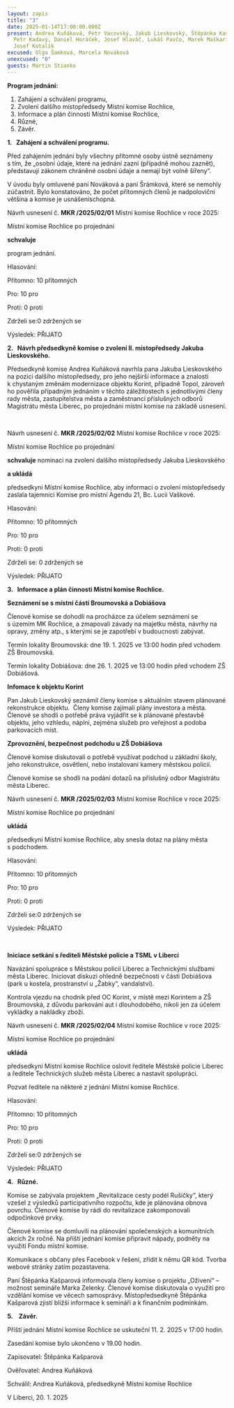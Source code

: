 ```yaml
---
layout: zapis
title: "3"
date: 2025-01-14T17:00:00.000Z
present: Andrea Kuňáková, Petr Vacovský, Jakub Lieskovský, Štěpánka Kašparová,
  Petr Kadavý, Daniel Horáček, Josef Hlaváč, Lukáš Pavčo, Marek Maškarinec,
  Josef Kotalík
excused: Olga Šamková, Marcela Nováková
unexcused: "0"
guests: Martin Stianko
---
```

**Program jednání:**

1. Zahájení a schválení programu,
2. Zvolení dalšího místopředsedy Místní komise Rochlice,
3. Informace a plán činnosti Místní komise Rochlice,
4. Různé,
5. Závěr.

**1.   Zahájení a schválení programu.**

Před zahájením jednání byly všechny přítomné osoby ústně seznámeny s tím, že „osobní údaje, které na jednání zazní (případně mohou zaznět), představují zákonem chráněné osobní údaje a nemají být volně šířeny“. 

V úvodu byly omluvené paní Nováková a paní Šrámková, které se nemohly zúčastnit. Bylo konstatováno, že počet přítomných členů je nadpoloviční většina a komise je usnášeníschopná.

Návrh usnesení č. **MKR /2025/02/01** Místní komise Rochlice v roce 2025:

Místní komise Rochlice po projednání 

**schvaluje** 

program jednání.

Hlasování:

Přítomno: 10 přítomných

Pro: 10 pro

Proti: 0 proti

Zdrželi se:0 zdržených se

Výsledek: PŘIJATO

**2.   Návrh předsedkyně komise o zvolení Ⅱ. místopředsedy Jakuba Lieskovského.**

Předsedkyně komise Andrea Kuňáková navrhla pana Jakuba Lieskovského na pozici dalšího místopředsedy, pro jeho nejširší informace a znalosti k chystaným změnám modernizace objektu Korint, případně Topol, zároveň ho pověřila případným jednáním v těchto záležitostech s jednotlivými členy rady města, zastupitelstva města a zaměstnanci příslušných odborů Magistrátu města Liberec, po projednání místní komise na základě usnesení.

    

Návrh usnesení č. **MKR /2025/02/02** Místní komise Rochlice v roce 2025:

Místní komise Rochlice po projednání

**schvaluje** nominaci na zvolení dalšího místopředsedy Jakuba Lieskovského

**a ukládá** 

předsedkyni Místní komise Rochlice, aby informaci o zvolení místopředsedy zaslala tajemnici Komise pro místní Agendu 21, Bc. Lucii Vaškové.

Hlasování:

Přítomno: 10 přítomných

Pro: 10 pro

Proti: 0 proti

Zdrželi se: 0 zdržených se

Výsledek: PŘIJATO

**3.   Informace a plán činnosti Místní komise Rochlice.**

**Seznámení se s místní částí Broumovská a Dobiášova** 

Členové komise se dohodli na procházce za účelem seznámení se s územím MK Rochlice, a zmapovali závady na majetku města, návrhy na opravy, změny atp., s kterými se je zapotřebí v budoucnosti zabývat.

Termín lokality Broumovská: dne 19. 1. 2025 ve 13:00 hodin před vchodem ZŠ Broumovská.

Termín lokality Dobiášova: dne 26. 1. 2025 ve 13:00 hodin před vchodem ZŠ Dobiášová.

**Infomace k objektu Korint** 

Pan Jakub Lieskovský seznámil členy komise s aktuálním stavem plánované rekonstrukce objektu.  Členy komise zajímali plány investora a města. Členové se shodli o potřebě práva vyjádřit se k plánované přestavbě objektu, jeho vzhledu, náplni, zejména služeb pro veřejnost a podoba parkovacích míst. 

**Zprovoznění, bezpečnost podchodu u ZŠ Dobiášova**  

Členové komise diskutovali o potřebě využívat podchod u základní školy, jeho rekonstrukce, osvětlení, nebo instalovaní kamery městskou policií.

Členové komise se shodli na podání dotazů na příslušný odbor Magistrátu města Liberec.

Návrh usnesení č. **MKR /2025/02/03** Místní komise Rochlice v roce 2025:

Místní komise Rochlice po projednání 

**ukládá** 

předsedkyni Místní komise Rochlice, aby snesla dotaz na plány města s podchodem.

Hlasování:

Přítomno: 10 přítomných

Pro: 10 pro

Proti: 0 proti

Zdrželi se:0 zdržených se

Výsledek: PŘIJATO

          

**Iniciace setkání s řediteli Městské policie a TSML v Liberci**

Navázání spolupráce s Městskou policií Liberec a Technickými službami města Liberec. Iniciovat diskuzi ohledně bezpečnosti v části Dobiášova (park u kostela, prostranství u „Žabky“, vandalství).

Kontrola vjezdu na chodník před OC Korint, v místě mezi Korintem a ZŠ Broumovská, z důvodu parkování aut i dlouhodobého, nikoli jen za účelem vykládky a nakládky zboží. 

Návrh usnesení č. **MKR /2025/02/04** Místní komise Rochlice v roce 2025:

Místní komise Rochlice po projednání

**ukládá** 

předsedkyni Místní komise Rochlice oslovit ředitele Městské policie Liberec a ředitele Technických služeb města Liberec a nastavit spolupráci. 

Pozvat ředitele na některé z jednání Místní komise Rochlice.

Hlasování:

Přítomno: 10 přítomných

Pro: 10 pro

Proti: 0 proti

Zdrželi se:0 zdržených se

Výsledek: PŘIJATO

**4.   Různé.**

Komise se zabývala projektem „Revitalizace cesty podél Rušičky“, který vzešel z výsledků participativního rozpočtu, kde je plánována obnova povrchu. Členové komise by rádi do revitalizace zakomponovali odpočinkové prvky.

Členové komise se domluvili na plánování společenských a komunitních akcích 2x ročně. Na příští jednání komise připravit nápady, podněty na využití Fondu místní komise.

Komunikace s občany přes Facebook v řešení, zřídit k němu QR kód. Tvorba webové stránky zatím pozastavena.

Paní Štěpánka Kašparová informovala členy komise o projektu „Oživení“ – možnost semináře Marka Zelenky. Členové komise diskutovala o využití pro vzdělání komise ve věcech samosprávy. Místopředsedkyně Štěpánka Kašparová zjistí bližší informace k semináři a k finančním podmínkám.

**5.    Závěr.**

Příští jednání Místní komise Rochlice se uskuteční 11. 2. 2025 v 17:00 hodin.

Zasedání komise bylo ukončeno v 19.00 hodin.

Zapisovatel: Štěpánka Kašparová

Ověřovatel: Andrea Kuňáková

Schválil: Andrea Kuňáková, předsedkyně Místní komise Rochlice 

V Liberci, 20. 1. 2025

